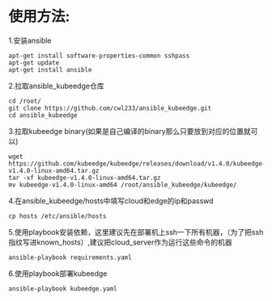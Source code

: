 # 使用方法:


1.安装ansible
```
apt-get install software-properties-common sshpass
apt-get update
apt-get install ansible
```
2.拉取ansible_kubeedge仓库
```
cd /root/
git clone https://github.com/cwl233/ansible_kubeedge.git
cd ansible_kubeedge
```
3.拉取kubeedge binary(如果是自己编译的binary那么只要放到对应的位置就可以)
```
wget https://github.com/kubeedge/kubeedge/releases/download/v1.4.0/kubeedge-v1.4.0-linux-amd64.tar.gz
tar -xf kubeedge-v1.4.0-linux-amd64.tar.gz
mv kubeedge-v1.4.0-linux-amd64 /root/ansible_kubeedge/kubeedge/
```

4.在ansible_kubeedge/hosts中填写cloud和edge的ip和passwd
```
cp hosts /etc/ansible/hosts
```

5.使用playbook安装依赖，这里建议先在部署机上ssh一下所有机器，（为了把ssh指纹写进known_hosts）,建议把cloud_server作为运行这些命令的机器
```
ansible-playbook requirements.yaml
```

6.使用playbook部署kubeedge
```
ansible-playbook kubeedge.yaml
```